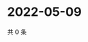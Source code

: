 # 2022-05-09

共 0 条

<!-- BEGIN WEIBO -->
<!-- 最后更新时间 Mon May 09 2022 04:13:35 GMT+0800 (China Standard Time) -->

<!-- END WEIBO -->
